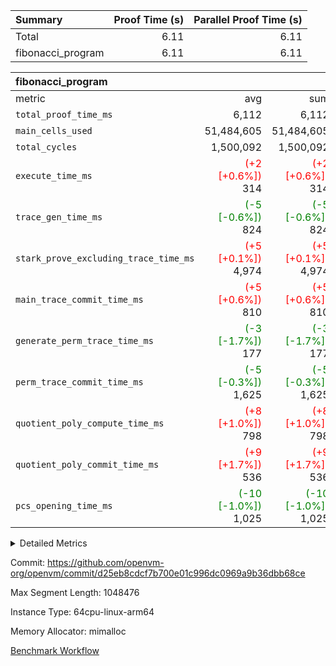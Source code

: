 | Summary | Proof Time (s) | Parallel Proof Time (s) |
|:---|---:|---:|
| Total |  6.11 |  6.11 |
| fibonacci_program |  6.11 |  6.11 |


| fibonacci_program |||||
|:---|---:|---:|---:|---:|
|metric|avg|sum|max|min|
| `total_proof_time_ms ` |  6,112 |  6,112 |  6,112 |  6,112 |
| `main_cells_used     ` |  51,484,605 |  51,484,605 |  51,484,605 |  51,484,605 |
| `total_cycles        ` |  1,500,092 |  1,500,092 |  1,500,092 |  1,500,092 |
| `execute_time_ms     ` | <span style='color: red'>(+2 [+0.6%])</span> 314 | <span style='color: red'>(+2 [+0.6%])</span> 314 | <span style='color: red'>(+2 [+0.6%])</span> 314 | <span style='color: red'>(+2 [+0.6%])</span> 314 |
| `trace_gen_time_ms   ` | <span style='color: green'>(-5 [-0.6%])</span> 824 | <span style='color: green'>(-5 [-0.6%])</span> 824 | <span style='color: green'>(-5 [-0.6%])</span> 824 | <span style='color: green'>(-5 [-0.6%])</span> 824 |
| `stark_prove_excluding_trace_time_ms` | <span style='color: red'>(+5 [+0.1%])</span> 4,974 | <span style='color: red'>(+5 [+0.1%])</span> 4,974 | <span style='color: red'>(+5 [+0.1%])</span> 4,974 | <span style='color: red'>(+5 [+0.1%])</span> 4,974 |
| `main_trace_commit_time_ms` | <span style='color: red'>(+5 [+0.6%])</span> 810 | <span style='color: red'>(+5 [+0.6%])</span> 810 | <span style='color: red'>(+5 [+0.6%])</span> 810 | <span style='color: red'>(+5 [+0.6%])</span> 810 |
| `generate_perm_trace_time_ms` | <span style='color: green'>(-3 [-1.7%])</span> 177 | <span style='color: green'>(-3 [-1.7%])</span> 177 | <span style='color: green'>(-3 [-1.7%])</span> 177 | <span style='color: green'>(-3 [-1.7%])</span> 177 |
| `perm_trace_commit_time_ms` | <span style='color: green'>(-5 [-0.3%])</span> 1,625 | <span style='color: green'>(-5 [-0.3%])</span> 1,625 | <span style='color: green'>(-5 [-0.3%])</span> 1,625 | <span style='color: green'>(-5 [-0.3%])</span> 1,625 |
| `quotient_poly_compute_time_ms` | <span style='color: red'>(+8 [+1.0%])</span> 798 | <span style='color: red'>(+8 [+1.0%])</span> 798 | <span style='color: red'>(+8 [+1.0%])</span> 798 | <span style='color: red'>(+8 [+1.0%])</span> 798 |
| `quotient_poly_commit_time_ms` | <span style='color: red'>(+9 [+1.7%])</span> 536 | <span style='color: red'>(+9 [+1.7%])</span> 536 | <span style='color: red'>(+9 [+1.7%])</span> 536 | <span style='color: red'>(+9 [+1.7%])</span> 536 |
| `pcs_opening_time_ms ` | <span style='color: green'>(-10 [-1.0%])</span> 1,025 | <span style='color: green'>(-10 [-1.0%])</span> 1,025 | <span style='color: green'>(-10 [-1.0%])</span> 1,025 | <span style='color: green'>(-10 [-1.0%])</span> 1,025 |



<details>
<summary>Detailed Metrics</summary>

| group | num_segments | keygen_time_ms | commit_exe_time_ms |
| --- | --- | --- | --- |
| fibonacci_program | 1 | 370 | 6 | 

| group | air_name | quotient_deg | interactions | constraints |
| --- | --- | --- | --- | --- |
| fibonacci_program | AccessAdapterAir<16> | 2 | 5 | 14 | 
| fibonacci_program | AccessAdapterAir<2> | 2 | 5 | 14 | 
| fibonacci_program | AccessAdapterAir<32> | 2 | 5 | 14 | 
| fibonacci_program | AccessAdapterAir<4> | 2 | 5 | 14 | 
| fibonacci_program | AccessAdapterAir<64> | 2 | 5 | 14 | 
| fibonacci_program | AccessAdapterAir<8> | 2 | 5 | 14 | 
| fibonacci_program | BitwiseOperationLookupAir<8> | 2 | 2 | 4 | 
| fibonacci_program | MemoryMerkleAir<8> | 2 | 4 | 40 | 
| fibonacci_program | PersistentBoundaryAir<8> | 2 | 3 | 6 | 
| fibonacci_program | PhantomAir | 2 | 3 | 5 | 
| fibonacci_program | Poseidon2PeripheryAir<BabyBearParameters>, 1> | 2 | 1 | 286 | 
| fibonacci_program | ProgramAir | 1 | 1 | 4 | 
| fibonacci_program | RangeTupleCheckerAir<2> | 1 | 1 | 4 | 
| fibonacci_program | Rv32HintStoreAir | 2 | 19 | 35 | 
| fibonacci_program | VariableRangeCheckerAir | 1 | 1 | 4 | 
| fibonacci_program | VmAirWrapper<Rv32BaseAluAdapterAir, BaseAluCoreAir<4, 8> | 2 | 19 | 43 | 
| fibonacci_program | VmAirWrapper<Rv32BaseAluAdapterAir, LessThanCoreAir<4, 8> | 2 | 17 | 39 | 
| fibonacci_program | VmAirWrapper<Rv32BaseAluAdapterAir, ShiftCoreAir<4, 8> | 2 | 23 | 90 | 
| fibonacci_program | VmAirWrapper<Rv32BranchAdapterAir, BranchEqualCoreAir<4> | 2 | 11 | 25 | 
| fibonacci_program | VmAirWrapper<Rv32BranchAdapterAir, BranchLessThanCoreAir<4, 8> | 2 | 13 | 41 | 
| fibonacci_program | VmAirWrapper<Rv32CondRdWriteAdapterAir, Rv32JalLuiCoreAir> | 2 | 10 | 22 | 
| fibonacci_program | VmAirWrapper<Rv32JalrAdapterAir, Rv32JalrCoreAir> | 2 | 16 | 20 | 
| fibonacci_program | VmAirWrapper<Rv32LoadStoreAdapterAir, LoadSignExtendCoreAir<4, 8> | 2 | 18 | 33 | 
| fibonacci_program | VmAirWrapper<Rv32LoadStoreAdapterAir, LoadStoreCoreAir<4> | 2 | 17 | 38 | 
| fibonacci_program | VmAirWrapper<Rv32MultAdapterAir, DivRemCoreAir<4, 8> | 2 | 25 | 88 | 
| fibonacci_program | VmAirWrapper<Rv32MultAdapterAir, MulHCoreAir<4, 8> | 2 | 24 | 38 | 
| fibonacci_program | VmAirWrapper<Rv32MultAdapterAir, MultiplicationCoreAir<4, 8> | 2 | 19 | 26 | 
| fibonacci_program | VmAirWrapper<Rv32RdWriteAdapterAir, Rv32AuipcCoreAir> | 2 | 11 | 15 | 
| fibonacci_program | VmConnectorAir | 2 | 3 | 9 | 

| group | air_name | segment | rows | prep_cols | perm_cols | main_cols | cells |
| --- | --- | --- | --- | --- | --- | --- | --- |
| fibonacci_program | AccessAdapterAir<8> | 0 | 32 |  | 24 | 17 | 1,312 | 
| fibonacci_program | BitwiseOperationLookupAir<8> | 0 | 65,536 | 3 | 8 | 2 | 655,360 | 
| fibonacci_program | MemoryMerkleAir<8> | 0 | 256 |  | 20 | 32 | 13,312 | 
| fibonacci_program | PersistentBoundaryAir<8> | 0 | 32 |  | 12 | 20 | 1,024 | 
| fibonacci_program | PhantomAir | 0 | 2 |  | 12 | 6 | 36 | 
| fibonacci_program | Poseidon2PeripheryAir<BabyBearParameters>, 1> | 0 | 256 |  | 8 | 300 | 78,848 | 
| fibonacci_program | ProgramAir | 0 | 4,096 |  | 8 | 10 | 73,728 | 
| fibonacci_program | RangeTupleCheckerAir<2> | 0 | 524,288 | 2 | 8 | 1 | 4,718,592 | 
| fibonacci_program | Rv32HintStoreAir | 0 | 4 |  | 80 | 32 | 448 | 
| fibonacci_program | VariableRangeCheckerAir | 0 | 262,144 | 2 | 8 | 1 | 2,359,296 | 
| fibonacci_program | VmAirWrapper<Rv32BaseAluAdapterAir, BaseAluCoreAir<4, 8> | 0 | 1,048,576 |  | 80 | 36 | 121,634,816 | 
| fibonacci_program | VmAirWrapper<Rv32BaseAluAdapterAir, LessThanCoreAir<4, 8> | 0 | 524,288 |  | 40 | 37 | 40,370,176 | 
| fibonacci_program | VmAirWrapper<Rv32BranchAdapterAir, BranchEqualCoreAir<4> | 0 | 262,144 |  | 48 | 26 | 19,398,656 | 
| fibonacci_program | VmAirWrapper<Rv32BranchAdapterAir, BranchLessThanCoreAir<4, 8> | 0 | 4 |  | 56 | 32 | 352 | 
| fibonacci_program | VmAirWrapper<Rv32CondRdWriteAdapterAir, Rv32JalLuiCoreAir> | 0 | 131,072 |  | 44 | 18 | 8,126,464 | 
| fibonacci_program | VmAirWrapper<Rv32JalrAdapterAir, Rv32JalrCoreAir> | 0 | 16 |  | 36 | 28 | 1,024 | 
| fibonacci_program | VmAirWrapper<Rv32LoadStoreAdapterAir, LoadStoreCoreAir<4> | 0 | 16 |  | 72 | 40 | 1,792 | 
| fibonacci_program | VmAirWrapper<Rv32RdWriteAdapterAir, Rv32AuipcCoreAir> | 0 | 8 |  | 28 | 21 | 392 | 
| fibonacci_program | VmConnectorAir | 0 | 2 | 1 | 12 | 4 | 32 | 

| group | segment | trace_gen_time_ms | total_proof_time_ms | total_cycles | total_cells | stark_prove_excluding_trace_time_ms | quotient_poly_compute_time_ms | quotient_poly_commit_time_ms | perm_trace_commit_time_ms | pcs_opening_time_ms | main_trace_commit_time_ms | main_cells_used | generate_perm_trace_time_ms | execute_time_ms |
| --- | --- | --- | --- | --- | --- | --- | --- | --- | --- | --- | --- | --- | --- | --- |
| fibonacci_program | 0 | 824 | 6,112 | 1,500,092 | 197,435,660 | 4,974 | 798 | 536 | 1,625 | 1,025 | 810 | 51,484,605 | 177 | 314 | 

</details>


Commit: https://github.com/openvm-org/openvm/commit/d25eb8cdcf7b700e01c996dc0969a9b36dbb68ce

Max Segment Length: 1048476

Instance Type: 64cpu-linux-arm64

Memory Allocator: mimalloc

[Benchmark Workflow](https://github.com/openvm-org/openvm/actions/runs/12939402190)
